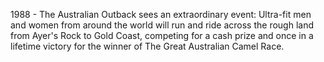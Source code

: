 1988 - The Australian Outback sees an extraordinary event: Ultra-fit men and women from around the world will run and ride across the rough land from Ayer's Rock to Gold Coast, competing for a cash prize and once in a lifetime victory for the winner of The Great Australian Camel Race.

